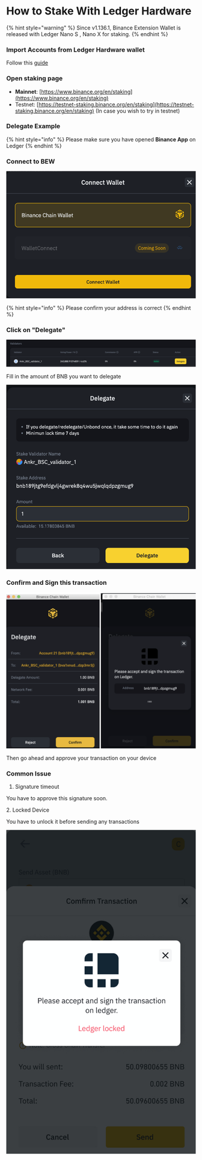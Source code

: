# How to Stake With Ledger Hardware

{% hint style="warning" %}
Since v1.136.1, Binance Extension Wallet is released with Ledger Nano S , Nano X for staking. &#x20;
{% endhint %}

### Import Accounts from Ledger Hardware wallet

Follow this [guide](../how-to-use-hardware-wallets-with-bew/connect-to-ledger-nano-s-hardware-wallet.md)

### Open staking page

* **Mainnet**: [https://www.binance.org/en/staking](https://www.binance.org/en/staking)
* Testnet: [https://testnet-staking.binance.org/en/staking](https://testnet-staking.binance.org/en/staking) (In case you wish to try in testnet)

### **Delegate Example**

{% hint style="info" %}
Please make sure you have opened **Binance App** on Ledger
{% endhint %}

### Connect to BEW

![](<../../../.gitbook/assets/image (22).png>)

{% hint style="info" %}
Please confirm your address is correct
{% endhint %}

### Click on "Delegate"

![](<../../../.gitbook/assets/image (24).png>)

Fill in the amount of BNB you want to delegate

![](<../../../.gitbook/assets/image (17).png>)

### Confirm and Sign this transaction

![](<../../../.gitbook/assets/image (25).png>)

Then go ahead and approve your transaction on your device

### Common Issue

1. Signature  timeout

You have to approve this signature soon.

2\. Locked Device

You have to unlock it before sending any transactions

![](<../../../.gitbook/assets/image (32).png>)
